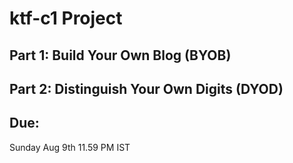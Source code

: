 # ktf-c1 Project

## Part 1: Build Your Own Blog (BYOB)

## Part 2: Distinguish Your Own Digits (DYOD)

## Due:

Sunday Aug 9th 11.59 PM IST
